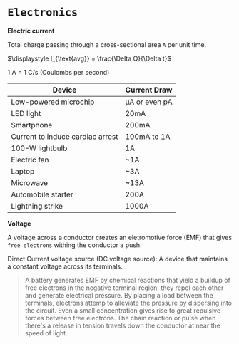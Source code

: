 # ```Electronics```

**Electric current**   

Total charge passing through a cross-sectional area `A` per unit time. 

$\displaystyle I_{\text{avg}} = \frac{\Delta Q}{\Delta t}$

1 A = 1 C/s (Coulombs per second)

| Device | Current Draw |
|--------|--------------|
| Low-powered microchip | μA or even pA |
| LED light | 20mA |
| Smartphone | 200mA |
| Current to induce cardiac arrest | 100mA to 1A |
| 100-W lightbulb | 1A |
| Electric fan | ~1A |
| Laptop | ~3A |
| Microwave | ~13A |
| Automobile starter | 200A |
| Lightning strike | 1000A |

**Voltage**

A voltage across a conductor creates an eletromotive force (EMF) that gives `free electrons` withing the conductor a push.

Direct Current voltage source (DC voltage source): A device that maintains a constant voltage across its terminals. 

> A battery generates EMF by chemical reactions that yield a buildup of free electrons in the negative terminal region, they repel each other and generate electrical pressure.
> By placing a load between the terminals, electrons attemp to alleviate the pressure by dispersing into the circuit.
> Even a small concentration gives rise to great repulsive forces between free electrons.
> The chain reaction or pulse when there's a release in tension travels down the conductor at near the speed of light.
